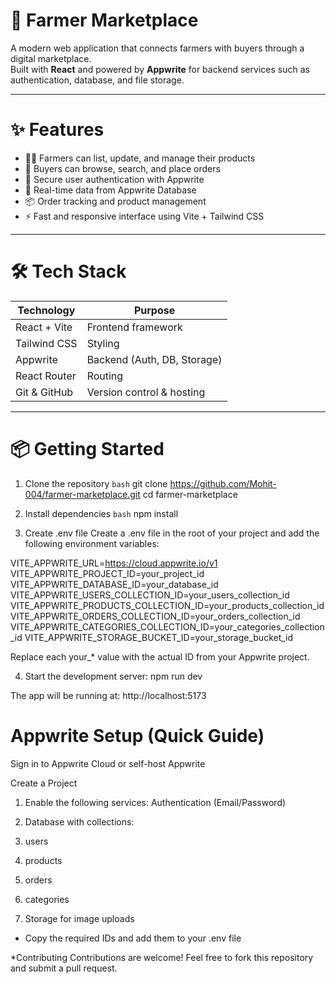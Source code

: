 # 🌾 Farmer Marketplace

A modern web application that connects farmers with buyers through a digital marketplace.  
Built with **React** and powered by **Appwrite** for backend services such as authentication, database, and file storage.

---

# ✨ Features

- 👨‍🌾 Farmers can list, update, and manage their products
- 🛒 Buyers can browse, search, and place orders
- 🔐 Secure user authentication with Appwrite
- 📡 Real-time data from Appwrite Database
- 📦 Order tracking and product management
- ⚡ Fast and responsive interface using Vite + Tailwind CSS

---

# 🛠️ Tech Stack

| Technology           | Purpose                        |
|----------------------|--------------------------------|
| React + Vite         | Frontend framework             |
| Tailwind CSS         | Styling                        |
| Appwrite             | Backend (Auth, DB, Storage)    |
| React Router         | Routing                        |
| Git & GitHub         | Version control & hosting      |

---

# 📦 Getting Started

1. Clone the repository
```bash```
git clone https://github.com/Mohit-004/farmer-marketplace.git
cd farmer-marketplace

2. Install dependencies
```bash```
npm install

3. Create .env file
Create a .env file in the root of your project and add the following environment variables:

VITE_APPWRITE_URL=https://cloud.appwrite.io/v1
VITE_APPWRITE_PROJECT_ID=your_project_id
VITE_APPWRITE_DATABASE_ID=your_database_id
VITE_APPWRITE_USERS_COLLECTION_ID=your_users_collection_id
VITE_APPWRITE_PRODUCTS_COLLECTION_ID=your_products_collection_id
VITE_APPWRITE_ORDERS_COLLECTION_ID=your_orders_collection_id
VITE_APPWRITE_CATEGORIES_COLLECTION_ID=your_categories_collection_id
VITE_APPWRITE_STORAGE_BUCKET_ID=your_storage_bucket_id

Replace each your_* value with the actual ID from your Appwrite project.

4. Start the development server:
npm run dev

The app will be running at: http://localhost:5173

# Appwrite Setup (Quick Guide)
Sign in to Appwrite Cloud or self-host Appwrite

Create a Project

1) Enable the following services:
  Authentication (Email/Password)

2) Database with collections:
  1) users
  2) products
  3) orders
  4) categories

3) Storage for image uploads
   
- Copy the required IDs and add them to your .env file

*Contributing
Contributions are welcome!
Feel free to fork this repository and submit a pull request.
